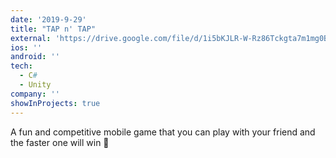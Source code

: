 ```yaml
---
date: '2019-9-29'
title: "TAP n' TAP"
external: 'https://drive.google.com/file/d/1i5bKJLR-W-Rz86Tckgta7m1mg0Bb7SYF/view?usp=sharing'
ios: ''
android: ''
tech:
  - C#
  - Unity
company: ''
showInProjects: true
---
```


A fun and competitive mobile game that you can play with your friend and the faster one will win 🎉
